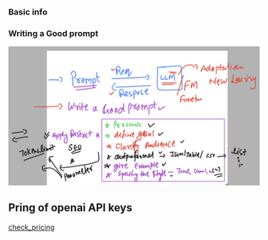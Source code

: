 ### Basic info 

### Writing a Good prompt 

<img src="prompt1.png">


## Pring of openai API keys 

[check_pricing](https://openai.com/api/pricing/)

